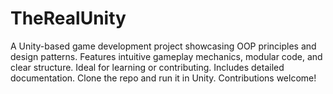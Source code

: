 # TheRealUnity
A Unity-based game development project showcasing OOP principles and design patterns. Features intuitive gameplay mechanics, modular code, and clear structure. Ideal for learning or contributing. Includes detailed documentation. Clone the repo and run it in Unity. Contributions welcome!
